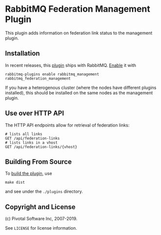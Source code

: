 # RabbitMQ Federation Management Plugin

This plugin adds information on federation link status to the management
plugin.


## Installation

In recent releases, this [plugin](https://www.rabbitmq.com/plugins.html) ships with RabbitMQ.
[Enable](https://www.rabbitmq.com/plugins.html#basics) it with

``` shell
rabbitmq-plugins enable rabbitmq_management rabbitmq_federation_management
```

If you have a heterogenous cluster (where the nodes have different
plugins installed), this should be installed on the same nodes as the
management plugin.


## Use over HTTP API

The HTTP API endpoints allow for retrieval of federation links:

    # lists all links
    GET /api/federation-links
    # lists links in a vhost
    GET /api/federation-links/{vhost}


## Building From Source

To [build the plugin](http://www.rabbitmq.com/plugin-development.html), use

    make dist

and see under the `./plugins` directory.


## Copyright and License

(c) Pivotal Software Inc, 2007-2019.

See `LICENSE` for license information.
